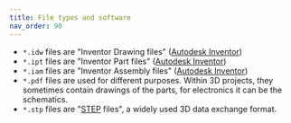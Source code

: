 ```yaml
---
title: File types and software
nav_order: 90
---
```


- `*.idw` files are "Inventor Drawing files" ([Autodesk Inventor](https://www.autodesk.com/products/inventor/overview))
- `*.ipt` files are "Inventor Part files" ([Autodesk Inventor](https://www.autodesk.com/products/inventor/overview))
- `*.iam` files are "Inventor Assembly files" ([Autodesk Inventor](https://www.autodesk.com/products/inventor/overview))
- `*.pdf` files are used for different purposes. Within 3D projects, they sometimes contain drawings of the parts, for electronics it can be the schematics.
- `*.stp` files are "[STEP](https://en.wikipedia.org/wiki/ISO_10303-21) files", a widely used 3D data exchange format.